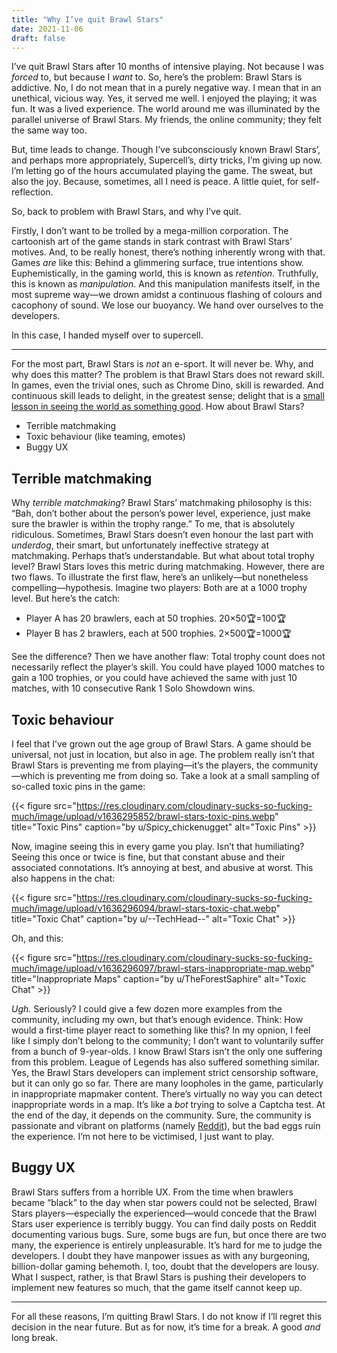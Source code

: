 ```yaml
---
title: "Why I’ve quit Brawl Stars"
date: 2021-11-06
draft: false
---
```



I’ve quit Brawl Stars after 10 months of intensive playing. Not because I was _forced_ to, but because I _want_ to. So, here’s the problem: Brawl Stars is addictive. No, I do not mean that in a purely negative way. I mean that in an unethical, vicious way. Yes, it served me well. I enjoyed the playing; it was fun. It was a lived experience. The world around me was illuminated by the parallel universe of Brawl Stars. My friends, the online community; they felt the same way too.

But, time leads to change. Though I’ve subconsciously known Brawl Stars’, and perhaps more appropriately, Supercell’s, dirty tricks, I’m giving up now. I’m letting go of the hours accumulated playing the game. The sweat, but also the joy. Because, sometimes, all I need is peace. A little quiet, for self-reflection.

So, back to problem with Brawl Stars, and why I’ve quit.

Firstly, I don’t want to be trolled by a mega-million corporation. The cartoonish art of the game stands in stark contrast with Brawl Stars’ motives. And, to be really honest, there’s nothing inherently wrong with that. Games _are_ like this: Behind a glimmering surface, true intentions show. Euphemistically, in the gaming world, this is known as _retention_. Truthfully, this is known as _manipulation_. And this manipulation manifests itself, in the most supreme way—we drown amidst a continuous flashing of colours and cacophony of sound. We lose our buoyancy. We hand over ourselves to the developers.

In this case, I handed myself over to supercell.

<hr>

For the most part, Brawl Stars is _not_ an e-sport. It will never be. Why, and why does this matter? The problem is that Brawl Stars does not reward skill. In games, even the trivial ones, such as Chrome Dino, skill is rewarded. And continuous skill leads to delight, in the greatest sense; delight that is a [small lesson in seeing the world as something good](https://frankchimero.com/blog/2010/big-ideas/#:~:text=to%20delight%20someone%20is%20to%20give%20a%20small%20lesson%20in%20how%20to%20see%20the%20world%20as%20something%20good). How about Brawl Stars?

- Terrible matchmaking
- Toxic behaviour (like teaming, emotes)
- Buggy <smcp>UX</smcp>

## Terrible matchmaking

Why _terrible matchmaking_? Brawl Stars’ matchmaking philosophy is this: “Bah, don’t bother about the person’s power level, experience, just make sure the brawler is within the trophy range.” To me, that is absolutely ridiculous. Sometimes, Brawl Stars doesn’t even honour the last part with _underdog_, their smart, but unfortunately ineffective strategy at matchmaking. Perhaps that’s understandable. But what about total trophy level? Brawl Stars loves this metric during matchmaking. However, there are two flaws. To illustrate the first flaw, here’s an unlikely—but nonetheless compelling—hypothesis. Imagine two players: Both are at a 1000 trophy level. But here’s the catch:

- <smcp>Player A</smcp> has 20 brawlers, each at 50 trophies. 20×50🏆=100🏆
- <smcp>Player B</smcp> has 2 brawlers, each at 500 trophies. 2×500🏆=1000🏆

See the difference? Then we have another flaw: Total trophy count does not necessarily reflect the player’s skill. You could have played 1000 matches to gain a 100 trophies, or you could have achieved the same with just 10 matches, with 10 consecutive Rank 1 Solo Showdown wins.

## Toxic behaviour

I feel that I’ve grown out the age group of Brawl Stars. A game should be universal, not just in location, but also in age. The problem really isn’t that Brawl Stars is preventing me from playing—it’s the players, the community—which is preventing me from doing so. Take a look at a small sampling of so-called toxic pins in the game:

{{< figure src="https://res.cloudinary.com/cloudinary-sucks-so-fucking-much/image/upload/v1636295852/brawl-stars-toxic-pins.webp" title="Toxic Pins" caption="by u/Spicy_chickenugget" alt="Toxic Pins" >}}

Now, imagine seeing this in every game you play. Isn’t that humiliating? Seeing this once or twice is fine, but that constant abuse and their associated connotations. It’s annoying at best, and abusive at worst. This also happens in the chat:

{{< figure src="https://res.cloudinary.com/cloudinary-sucks-so-fucking-much/image/upload/v1636296094/brawl-stars-toxic-chat.webp" title="Toxic Chat" caption="by u/--TechHead--" alt="Toxic Chat" >}}

Oh, and this:

{{< figure src="https://res.cloudinary.com/cloudinary-sucks-so-fucking-much/image/upload/v1636296097/brawl-stars-inappropriate-map.webp" title="Inappropriate Maps" caption="by u/TheForestSaphire" alt="Toxic Chat" >}}

_Ugh._ Seriously? I could give a few dozen more examples from the community, including my own, but that’s enough evidence. Think: How would a first-time player react to something like this? In my opnion, I feel like I simply don’t belong to the community; I don’t want to voluntarily suffer from a bunch of 9-year-olds. I know Brawl Stars isn’t the only one suffering from this problem. League of Legends has also suffered something similar. Yes, the Brawl Stars developers can implement strict censorship software, but it can only go so far. There are many loopholes in the game, particularly in inappropriate mapmaker content. There’s virtually no way you can detect inappropriate words in a map. It’s like a _bot_ trying to solve a <smcp>Captcha</smcp> test. At the end of the day, it depends on the community. Sure, the community is passionate and vibrant on platforms (namely [Reddit](https://reddit.com/r/brawlstars)), but the bad eggs ruin the experience. I’m not here to be victimised, I just want to play.

## Buggy UX

Brawl Stars suffers from a horrible <smcp>UX</smcp>.  From the time when brawlers became “black” to the day when star powers could not be selected, Brawl Stars players—especially the experienced—would concede that the Brawl Stars user experience is terribly buggy. You can find daily posts on Reddit documenting various bugs. Sure, some bugs are fun, but once there are two many, the experience is entirely unpleasurable. It’s hard for me to judge the developers. I doubt they have manpower issues as with any burgeoning, billion-dollar gaming behemoth. I, too, doubt that the developers are lousy. What I suspect, rather, is that Brawl Stars is pushing their developers to implement new features so much, that the game itself cannot keep up.

<hr>

For all these reasons, I’m quitting Brawl Stars. I do not know if I’ll regret this decision in the near future. But as for now, it’s time for a break. A good *and* long break.

